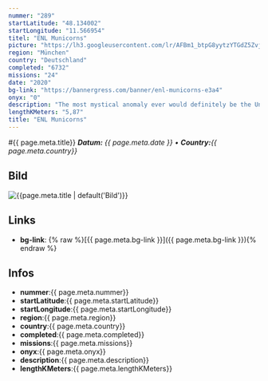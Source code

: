 ```yaml
---
nummer: "289"
startLatitude: "48.134002"
startLongitude: "11.566954"
titel: "ENL Municorns"
picture: "https://lh3.googleusercontent.com/lr/AFBm1_btpG8yytzYTGdZ5Zvjhl05ctVwZrn1KaAu9sLDD2x7B_F1fp09PMCTmmKaDShFiCEUGmS0eoRqRzo2Qv5yHoUJ6jouVKF_01QWeMbGEoAhrsqOu5I3yQccatTJntu_zfYQ5qjw_WIkf0z9U-3Yar-1-UUN1O5KL5CkgZYl8W4VaUdoUcjmzjcOLq7PBGYZXcIVq5PrQ7Ns9cTd0LyiWQOWC4-YpqzAhQLo9js_WPtJ2JPFHnnkjeNK56JJudUb6T_GKuYft5pLWqTi0Y3zUkpbiWLLTFnn9lLzYEkSGTy-dkCdJ8CvliGuURkjZdu_E3HkKXbaaUAthMVBi0-_rYIIxbtrP7DypeHuV6koRd8qBL6YegFRCnKTQhQX8g7LUHLLSJIp6N2bj1_kBX9ZEU0Yu0phsA6jCuBvUMraBCazh6dpsBLIzGAmfyziCe2BMz0D-N4Q5RZlrSmnsEhlJf5NRj1uanrvMpqaGlS1JRCEGs7jxK-m4NyphZ0Lbss8IY4gLR2MPFx9VP_DCyd7sQ5q0eqCbbunzyryBD7Esq4mG2cqvz3SN6-HbB9wDzpeb8mpw5r8FhP18fOj9-tdlW2IR2x1x5x6jcn0AMS2lLsTtHTKFm-l3iygQLcKAC_GysfJNTbTCvY2B2flCLhCW9OiwprTLuSi20Zxw3PtyWmPEECQ31aQ2gxzMYO4XBk9fkM_t-BHlKdCGJUrOGiTuTsX86-6rTkeRctx7Y_Odt0SHos10ZHqtKMFl1CPvTuXXkN3rFvIhNjciTveLXc074tBDyvK8LN5Nqqbp1Ove1YJmqS_z4IRK4cwpr2WtRSwqGd9WdLz0e4wEF3imt7-UHyiWZ09QMRq_0Ev"
region: "München"
country: "Deutschland"
completed: "6732"
missions: "24"
date: "2020"
bg-link: "https://bannergress.com/banner/enl-municorns-e3a4"
onyx: "0"
description: "The most mystical anomaly ever would definitely be the Unicorn anomaly in Munich - pardon- the Municorn Anomaly."
lengthKMeters: "5,87"
title: "ENL Municorns"
---
```


#{{ page.meta.title}}
_**Datum:** {{ page.meta.date }} • **Country:**{{ page.meta.country}}_

## Bild
![{{page.meta.title | default('Bild')}}]({{page.meta.picture}})

## Links
- **bg-link**: {% raw %}[{{ page.meta.bg-link }}]({{ page.meta.bg-link }}){% endraw %}

## Infos
- **nummer**:{{ page.meta.nummer}}
- **startLatitude**:{{ page.meta.startLatitude}}
- **startLongitude**:{{ page.meta.startLongitude}}
- **region**:{{ page.meta.region}}
- **country**:{{ page.meta.country}}
- **completed**:{{ page.meta.completed}}
- **missions**:{{ page.meta.missions}}
- **onyx**:{{ page.meta.onyx}}
- **description**:{{ page.meta.description}}
- **lengthKMeters**:{{ page.meta.lengthKMeters}}

